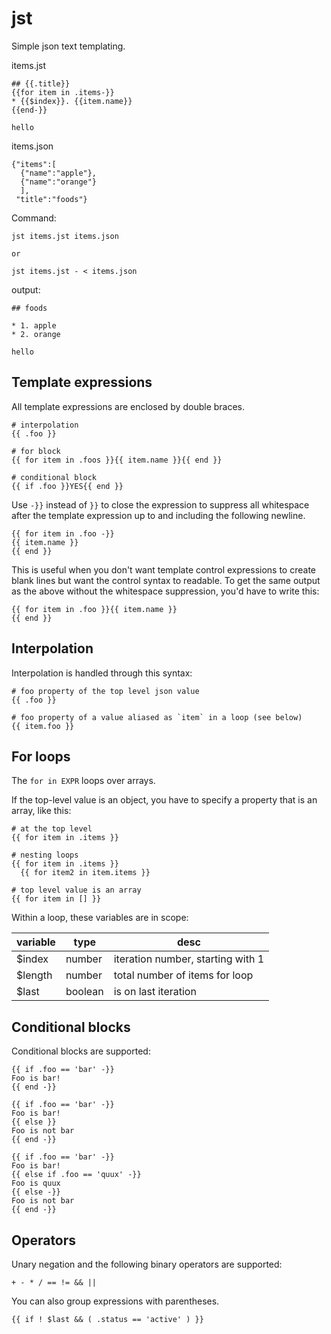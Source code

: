 # jst

Simple json text templating.


items.jst

```
## {{.title}}
{{for item in .items-}}
* {{$index}}. {{item.name}}
{{end-}}

hello
```

items.json

```
{"items":[
  {"name":"apple"},
  {"name":"orange"}
  ],
 "title":"foods"}
```

Command:

    jst items.jst items.json

    or 

    jst items.jst - < items.json

output:

```
## foods

* 1. apple
* 2. orange

hello
```

## Template expressions 

All template expressions are enclosed by double braces.

    # interpolation
    {{ .foo }}

    # for block
    {{ for item in .foos }}{{ item.name }}{{ end }}

    # conditional block
    {{ if .foo }}YES{{ end }}

Use `-}}` instead of `}}` to close the expression to suppress all
whitespace after the template expression up to and including the
following newline. 

    {{ for item in .foo -}} 
    {{ item.name }}
    {{ end }}

This is useful when you don't want template control expressions to 
create blank lines but want the control syntax to readable. To
get the same output as the above without the whitespace suppression,
you'd have to write this:

    {{ for item in .foo }}{{ item.name }}
    {{ end }}

## Interpolation

Interpolation is handled through this syntax:

    # foo property of the top level json value
    {{ .foo }} 

    # foo property of a value aliased as `item` in a loop (see below)
    {{ item.foo }} 

## For loops

The `for in EXPR` loops over arrays. 

If the top-level value is an object, you have to specify a property
that is an array, like this:

    # at the top level 
    {{ for item in .items }}
   
    # nesting loops
    {{ for item in .items }}
      {{ for item2 in item.items }}
    
    # top level value is an array
    {{ for item in [] }}

Within a loop, these variables are in scope:

variable | type | desc
-- | -- | --
$index | number | iteration number, starting with 1
$length | number | total number of items for loop
$last | boolean | is on last iteration

## Conditional blocks

Conditional blocks are supported:

    {{ if .foo == 'bar' -}} 
    Foo is bar!
    {{ end -}}

    {{ if .foo == 'bar' -}} 
    Foo is bar!
    {{ else }}
    Foo is not bar
    {{ end -}}

    {{ if .foo == 'bar' -}} 
    Foo is bar!
    {{ else if .foo == 'quux' -}}
    Foo is quux
    {{ else -}}
    Foo is not bar
    {{ end -}}


## Operators

Unary negation and the following binary operators are supported:

    + - * / == != && ||

You can also group expressions with parentheses.

    {{ if ! $last && ( .status == 'active' ) }}



